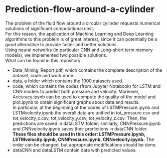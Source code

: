 # Prediction-flow-around-a-cylinder
The problem of the fluid flow around a circular cylinder requests numerical solutions of significant computational cost.  
For this reason, the application of Machine Learning and Deep Learning algorithms to this problem is of great interest, since it can potentially be a good alternative to provide faster and better solutions.  
Using neural networks (in particular CNN and Long-short term memory models), we implemented two possible solutions.  
What can be found in this repository:  
- Data_Mining_Report.pdf, which contains the complete description of the dataset, code and work done.
- data, a folder which contains the 1000 datasets used.
- code, which contains the codes (from Jupyter Notebook) for LSTM and CNN models to predict both pressure and velocity. Moreover, Accuracy.ipynb can be used to compute the quality of the model and plot.ipynb to obtain significant graphs about data and results.  
In particular, at the beginning of the codes of LSTMPressure.ipynb and LSTMvelocity.ipynb the overall data are unified in tot_pressure.csv and tot_velocity_x.csv, tot_velocity_y.csv, tot_velocity_z.csv. Then, the predictions are saved in dataLSTM folder; similarly, CNNPressure.ipynb and CNNvelocity.ipynb saves their predictions in dataCNN folder.  
**These files should be used in this order: LSTMPressure.ipynb, LSTMvelocity.ipynb, CNNPressure.ipynb, CNNvelocity.ipynb.** The order can be changed, but appropriate modifications should be done.
- dataCNN and dataLSTM contain data with predicted values.
